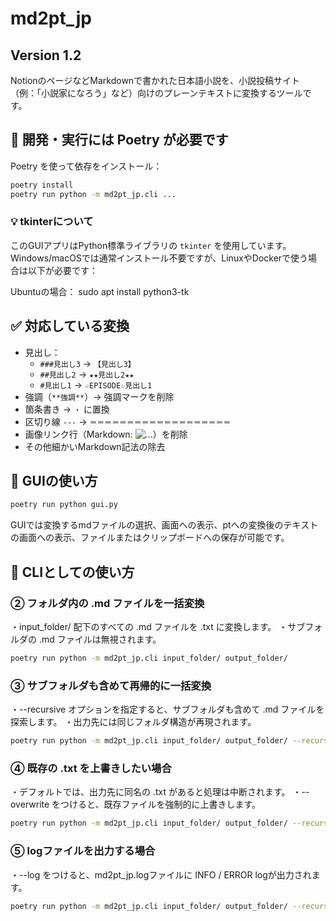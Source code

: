 # md2pt_jp
## Version 1.2

NotionのページなどMarkdownで書かれた日本語小説を、小説投稿サイト（例：「小説家になろう」など）向けのプレーンテキストに変換するツールです。

## 🔧 開発・実行には Poetry が必要です

Poetry を使って依存をインストール：

```bash
poetry install
poetry run python -m md2pt_jp.cli ...
```

### 💡 tkinterについて

このGUIアプリはPython標準ライブラリの `tkinter` を使用しています。
Windows/macOSでは通常インストール不要ですが、LinuxやDockerで使う場合は以下が必要です：

Ubuntuの場合：
sudo apt install python3-tk

## ✅ 対応している変換

- 見出し：
  - `###見出し3` → `【見出し3】`
  - `##見出し2` → `★★見出し2★★`
  - `#見出し1` → `☆EPISODE☆見出し1`
- 強調（`**強調**`）→ 強調マークを削除
- 箇条書き → `・` に置換
- 区切り線 `---` → `＝＝＝＝＝＝＝＝＝＝＝＝＝＝＝＝＝＝＝`
- 画像リンク行（Markdown: ![...](...)）を削除
- その他細かいMarkdown記法の除去

## 🚀 GUIの使い方

```bash
poetry run python gui.py
```
GUIでは変換するmdファイルの選択、画面への表示、ptへの変換後のテキストの画面への表示、ファイルまたはクリップボードへの保存が可能です。

## 🚀 CLIとしての使い方

### ② フォルダ内の .md ファイルを一括変換
・input_folder/ 配下のすべての .md ファイルを .txt に変換します。
・サブフォルダの .md ファイルは無視されます。
```bash
poetry run python -m md2pt_jp.cli input_folder/ output_folder/
```
### ③ サブフォルダも含めて再帰的に一括変換
・--recursive オプションを指定すると、サブフォルダも含めて .md ファイルを探索します。
・出力先には同じフォルダ構造が再現されます。
```bash
poetry run python -m md2pt_jp.cli input_folder/ output_folder/ --recursive
```
### ④ 既存の .txt を上書きしたい場合
・デフォルトでは、出力先に同名の .txt があると処理は中断されます。
・--overwrite をつけると、既存ファイルを強制的に上書きします。
```bash
poetry run python -m md2pt_jp.cli input_folder/ output_folder/ --recursive --overwrite
```
### ⑤ logファイルを出力する場合
・--log をつけると、md2pt_jp.logファイルに INFO / ERROR logが出力されます。
```bash
poetry run python -m md2pt_jp.cli input_folder/ output_folder/ --recursive --overwrite --log
```